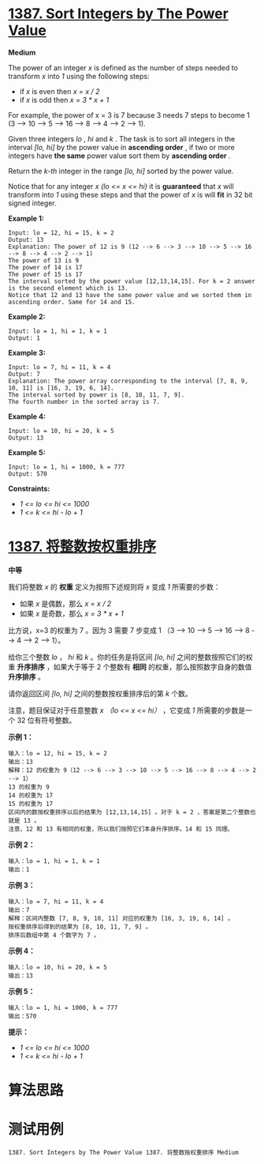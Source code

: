 # [1387. Sort Integers by The Power Value][enTitle]

**Medium**

The power of an integer  *x*  is defined as the number of steps needed to transform  *x*  into  *1*  using the following steps:

- if  *x*  is even then  *x = x / 2*  
- if  *x*  is odd then  *x = 3 * x + 1* 

For example, the power of x = 3 is 7 because 3 needs 7 steps to become 1 (3 --> 10 --> 5 --> 16 --> 8 --> 4 --> 2 --> 1).

Given three integers  *lo* ,  *hi*  and  *k* . The task is to sort all integers in the interval  *[lo, hi]*  by the power value in **ascending order** , if two or more integers have **the same**  power value sort them by **ascending order** .

Return the  *k-th*  integer in the range  *[lo, hi]*  sorted by the power value.

Notice that for any integer  *x*   *(lo <= x <= hi)*  it is **guaranteed**  that  *x*  will transform into  *1*  using these steps and that the power of  *x*  is will **fit**  in 32 bit signed integer.



**Example 1:** 

```
Input: lo = 12, hi = 15, k = 2
Output: 13
Explanation: The power of 12 is 9 (12 --> 6 --> 3 --> 10 --> 5 --> 16 --> 8 --> 4 --> 2 --> 1)
The power of 13 is 9
The power of 14 is 17
The power of 15 is 17
The interval sorted by the power value [12,13,14,15]. For k = 2 answer is the second element which is 13.
Notice that 12 and 13 have the same power value and we sorted them in ascending order. Same for 14 and 15.

```

**Example 2:** 

```
Input: lo = 1, hi = 1, k = 1
Output: 1

```

**Example 3:** 

```
Input: lo = 7, hi = 11, k = 4
Output: 7
Explanation: The power array corresponding to the interval [7, 8, 9, 10, 11] is [16, 3, 19, 6, 14].
The interval sorted by power is [8, 10, 11, 7, 9].
The fourth number in the sorted array is 7.

```

**Example 4:** 

```
Input: lo = 10, hi = 20, k = 5
Output: 13

```

**Example 5:** 

```
Input: lo = 1, hi = 1000, k = 777
Output: 570

```



**Constraints:** 

-  *1 <= lo <= hi <= 1000*  
-  *1 <= k <= hi - lo + 1* 


# [1387. 将整数按权重排序][cnTitle]

**中等**

我们将整数  *x*  的 **权重**  定义为按照下述规则将  *x*  变成  *1*  所需要的步数：

- 如果  *x*  是偶数，那么  *x = x / 2*  
- 如果  *x*  是奇数，那么  *x = 3 * x + 1* 

比方说，x=3 的权重为 7 。因为 3 需要 7 步变成 1 （3 --> 10 --> 5 --> 16 --> 8 --> 4 --> 2 --> 1）。

给你三个整数  *lo* ，  *hi*  和  *k*  。你的任务是将区间  *[lo, hi]*  之间的整数按照它们的权重 **升序排序** ，如果大于等于 2 个整数有 **相同**  的权重，那么按照数字自身的数值 **升序排序**  。

请你返回区间  *[lo, hi]*  之间的整数按权重排序后的第  *k*  个数。

注意，题目保证对于任意整数  *x*   *（lo <= x <= hi）*  ，它变成  *1*  所需要的步数是一个 32 位有符号整数。



**示例 1：** 

```
输入：lo = 12, hi = 15, k = 2
输出：13
解释：12 的权重为 9（12 --> 6 --> 3 --> 10 --> 5 --> 16 --> 8 --> 4 --> 2 --> 1）
13 的权重为 9
14 的权重为 17
15 的权重为 17
区间内的数按权重排序以后的结果为 [12,13,14,15] 。对于 k = 2 ，答案是第二个整数也就是 13 。
注意，12 和 13 有相同的权重，所以我们按照它们本身升序排序。14 和 15 同理。

```

**示例 2：** 

```
输入：lo = 1, hi = 1, k = 1
输出：1

```

**示例 3：** 

```
输入：lo = 7, hi = 11, k = 4
输出：7
解释：区间内整数 [7, 8, 9, 10, 11] 对应的权重为 [16, 3, 19, 6, 14] 。
按权重排序后得到的结果为 [8, 10, 11, 7, 9] 。
排序后数组中第 4 个数字为 7 。

```

**示例 4：** 

```
输入：lo = 10, hi = 20, k = 5
输出：13

```

**示例 5：** 

```
输入：lo = 1, hi = 1000, k = 777
输出：570

```



**提示：** 

-  *1 <= lo <= hi <= 1000*  
-  *1 <= k <= hi - lo + 1* 




# 算法思路

# 测试用例
```
1387. Sort Integers by The Power Value 1387. 将整数按权重排序 Medium
```

[enTitle]: https://leetcode.com/problems/sort-integers-by-the-power-value/
[cnTitle]: https://leetcode-cn.com/problems/sort-integers-by-the-power-value/
